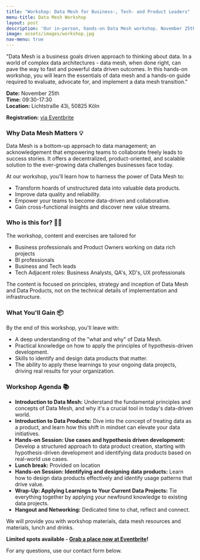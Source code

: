 ```yaml
---
title: "Workshop: Data Mesh for Business-, Tech- and Product Leaders"
menu-title: Data Mesh Workshop
layout: post
description: 'Our in-person, hands-on Data Mesh workshop. November 25th in Cologne.'
image: assets/images/workshop.jpg
nav-menu: true
---
```


"Data Mesh is a business goals driven approach to thinking about data. In a 
world of complex data architectures - data mesh, when done right, can pave the 
way to fast and powerful data driven outcomes. In this hands-on workshop, you 
will learn the essentials of data mesh and a hands-on guide required to 
evaluate, advocate for, and implement a data mesh transition."

**Date:** November 25th\
**Time:** 09:30-17:30\
**Location:** Lichtstraße 43i, 50825 Köln

**Registration:** [via Eventbrite](https://www.eventbrite.de/e/data-mesh-for-business-tech-and-product-leaders-tickets-741963110637)

### Why Data Mesh Matters 💡

Data Mesh is a bottom-up approach to data management; an acknowledgement that
empowering teams to collaborate freely leads to success stories. It offers a
decentralized, product-oriented, and scalable solution to the ever-growing data
challenges businesses face today.

At our workshop, you'll learn how to harness the power of Data Mesh to:

- Transform hoards of unstructured data into valuable data products.
- Improve data quality and reliability.
- Empower your teams to become data-driven and collaborative.
- Gain cross-functional insights and discover new value streams.

### Who is this for? 👩‍💼

The workshop, content and exercises are tailored for  

- Business professionals and Product Owners working on data rich projects
- BI professionals
- Business and Tech leads
- Tech Adjacent roles: Business Analysts, QA's, XD's, UX professionals

The content is focused on principles, strategy and inception of Data Mesh and 
Data Products, not on the technical details of implementation and infrastructure.

### What You'll Gain 📦

By the end of this workshop, you'll leave with:

- A deep understanding of the "what and why" of Data Mesh.
- Practical knowledge on how to apply the principles of hypothesis-driven
  development.
- Skills to identify and design data products that matter.
- The ability to apply these learnings to your ongoing data projects, driving
  real results for your organization.

### Workshop Agenda 📚

- **Introduction to Data Mesh:** Understand the fundamental principles and
  concepts of Data Mesh, and why it's a crucial tool in today's data-driven
  world.
- **Introduction to Data Products:** Dive into the concept of treating data as a
  product, and learn how this shift in mindset can elevate your data
  initiatives.
- **Hands-on Session: Use cases and hypothesis driven development:** Develop a
  structured approach to data product creation, starting
  with hypothesis-driven development and identifying data products based on
  real-world use cases.
- **Lunch break:** Provided on location
- **Hands-on Session: Identifying and designing data products:** Learn
  how to design data products effectively and identify usage patterns that drive
  value.
- **Wrap-Up: Applying Learnings to Your Current Data Projects:** Tie everything
  together by applying your newfound knowledge to existing data projects.
- **Hangout and Networking:** Dedicated time to chat, reflect and connect.

We will provide you with workshop materials, data mesh resources and materials,
lunch and drinks.

**Limited spots available - [Grab a place now at Eventbrite](https://www.eventbrite.de/e/data-mesh-for-business-tech-and-product-leaders-tickets-741963110637)!**

For any questions, use our contact form below.
